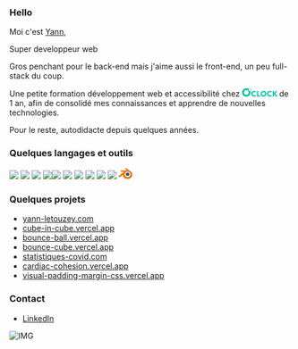 ### Hello

Moi c'est [Yann](http://yannletouzey.fr),   

Super developpeur web

Gros penchant pour le back-end mais j'aime aussi le front-end, un peu full-stack du coup. 

Une petite formation développement web et accessibilité chez [<img src="img/logo-full.svg" alt="Logo OClock" class="logo-oclock" height="15px">](https://oclock.io/) de 1 an, afin de consolidé mes connaissances et apprendre de nouvelles technologies. 

Pour le reste, autodidacte depuis quelques années.   

### Quelques langages et outils
<img src="https://cdn.jsdelivr.net/gh/devicons/devicon/icons/javascript/javascript-original.svg" width="20px"/> <img src="https://cdn.jsdelivr.net/gh/devicons/devicon/icons/nodejs/nodejs-original.svg" width="20px"/> <img src="https://cdn.jsdelivr.net/gh/devicons/devicon/icons/express/express-original.svg" width="20px"/> <img src="https://cdn.jsdelivr.net/gh/devicons/devicon/icons/php/php-original.svg" width="20px"/><img src="https://cdn.jsdelivr.net/gh/devicons/devicon/icons/react/react-original.svg" width="20px"/> <img src="https://cdn.jsdelivr.net/gh/devicons/devicon/icons/threejs/threejs-original.svg" width="20px" bg-color="#fff"/> <img src="https://cdn.jsdelivr.net/gh/devicons/devicon/icons/sass/sass-original.svg" width="20px"/> <img src="https://cdn.jsdelivr.net/gh/devicons/devicon/icons/mysql/mysql-original.svg" width="20px"/> <img src="https://cdn.jsdelivr.net/gh/devicons/devicon/icons/postgresql/postgresql-original-wordmark.svg" width="20px"/> <img src="https://cdn.jsdelivr.net/gh/devicons/devicon/icons/git/git-original.svg" width="20px"/> <img src="./img/blender.png" width="25px" />

### Quelques projets
<ul>
    <li><a href="https://yann-letouzey.com" target="_blank" rel="noopener noreferrer">yann-letouzey.com</a></li>
    <li><a href="https://cube-in-cube.vercel.app/" target="_blank" rel="noopener noreferrer">cube-in-cube.vercel.app</a></li>
    <li><a href="https://bounce-ball.vercel.app" target="_blank" rel="noopener noreferrer">bounce-ball.vercel.app</a></li>
    <li><a href="https://bounce-cube.vercel.app/" target="_blank" rel="noopener noreferrer">bounce-cube.vercel.app</a></li>
    <li><a href="https://statistiques-covid.com" target="_blank" rel="noopener noreferrer">statistiques-covid.com</a></li>
    <li><a href="https://cardiac-cohesion.vercel.app" target="_blank" rel="noopener noreferrer">cardiac-cohesion.vercel.app</a></li>
    <li><a href="https://visual-padding-margin-css.vercel.app" target="_blank" rel="noopener noreferrer">visual-padding-margin-css.vercel.app</a></li>
</ul>

### Contact

- [LinkedIn](https://www.linkedin.com/in/yann-letouzey-84374524b/)

![IMG](./img/animate_letters_yann.gif)

